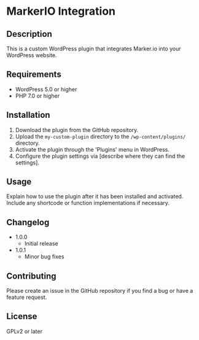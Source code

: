 # MarkerIO Integration

## Description

This is a custom WordPress plugin that integrates Marker.io into your WordPress website.

## Requirements

- WordPress 5.0 or higher
- PHP 7.0 or higher

## Installation

1. Download the plugin from the GitHub repository.
2. Upload the `my-custom-plugin` directory to the `/wp-content/plugins/` directory.
3. Activate the plugin through the 'Plugins' menu in WordPress.
4. Configure the plugin settings via [describe where they can find the settings].

## Usage

Explain how to use the plugin after it has been installed and activated. Include any shortcode or function implementations if necessary.


## Changelog

- 1.0.0
    - Initial release
- 1.0.1
    - Minor bug fixes

## Contributing

Please create an issue in the GitHub repository if you find a bug or have a feature request.

## License

GPLv2 or later